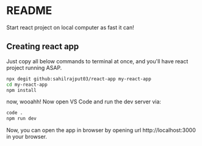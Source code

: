 # README

Start react project on local computer as fast it can!

## Creating react app

Just copy all below commands to terminal at once, and you'll have react project running ASAP.

```bash
npx degit github:sahilrajput03/react-app my-react-app
cd my-react-app
npm install
```

now, wooahh! Now open VS Code and run the dev server via:

```bash
code .
npm run dev
```

Now, you can open the app in browser by opening url http://localhost:3000 in your browser.
